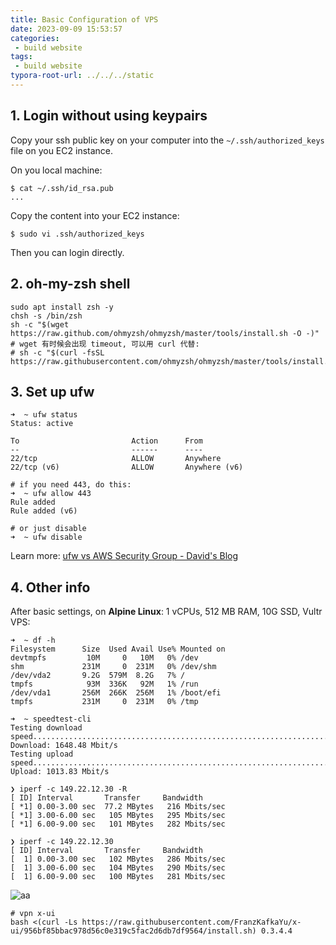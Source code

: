 ```yaml
---
title: Basic Configuration of VPS
date: 2023-09-09 15:53:57
categories:
 - build website
tags:
 - build website
typora-root-url: ../../../static
---
```


## 1. Login without using keypairs

Copy your ssh public key on your computer into the `~/.ssh/authorized_keys` file on you EC2 instance. 

On you local machine:

```shell
$ cat ~/.ssh/id_rsa.pub 
...
```

Copy the content into your EC2 instance:

```shell
$ sudo vi .ssh/authorized_keys
```

Then you can login directly. 

## 2. oh-my-zsh shell

```shell
sudo apt install zsh -y
chsh -s /bin/zsh
sh -c "$(wget https://raw.github.com/ohmyzsh/ohmyzsh/master/tools/install.sh -O -)"
# wget 有时候会出现 timeout, 可以用 curl 代替:
# sh -c "$(curl -fsSL https://raw.githubusercontent.com/ohmyzsh/ohmyzsh/master/tools/install.sh)"
```

## 3. Set up ufw 

```shell
➜  ~ ufw status
Status: active

To                         Action      From
--                         ------      ----
22/tcp                     ALLOW       Anywhere
22/tcp (v6)                ALLOW       Anywhere (v6)

# if you need 443, do this:
➜  ~ ufw allow 443
Rule added
Rule added (v6)

# or just disable
➜  ~ ufw disable
```

Learn more: [ufw vs AWS Security Group - David's Blog](https://davidzhu.xyz/post/build-website/006-ufw-aws-sg/)

## 4. Other info

After basic settings, on **Alpine Linux**: 1 vCPUs, 512 MB RAM, 10G SSD, Vultr VPS:

```
➜  ~ df -h
Filesystem      Size  Used Avail Use% Mounted on
devtmpfs         10M     0   10M   0% /dev
shm             231M     0  231M   0% /dev/shm
/dev/vda2       9.2G  579M  8.2G   7% /
tmpfs            93M  336K   92M   1% /run
/dev/vda1       256M  266K  256M   1% /boot/efi
tmpfs           231M     0  231M   0% /tmp

➜  ~ speedtest-cli
Testing download speed................................................................................
Download: 1648.48 Mbit/s
Testing upload speed......................................................................................................
Upload: 1013.83 Mbit/s

❯ iperf -c 149.22.12.30 -R
[ ID] Interval       Transfer     Bandwidth
[ *1] 0.00-3.00 sec  77.2 MBytes   216 Mbits/sec
[ *1] 3.00-6.00 sec   105 MBytes   295 Mbits/sec
[ *1] 6.00-9.00 sec   101 MBytes   282 Mbits/sec

❯ iperf -c 149.22.12.30
[ ID] Interval       Transfer     Bandwidth
[  1] 0.00-3.00 sec   102 MBytes   286 Mbits/sec
[  1] 3.00-6.00 sec   104 MBytes   290 Mbits/sec
[  1] 6.00-9.00 sec   100 MBytes   281 Mbits/sec
```

![aa](/005-vps-basic-config/aa.png)

```shell
# vpn x-ui
bash <(curl -Ls https://raw.githubusercontent.com/FranzKafkaYu/x-ui/956bf85bbac978d56c0e319c5fac2d6db7df9564/install.sh) 0.3.4.4
```

